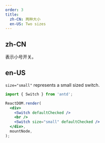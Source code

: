 ```yaml
---
order: 3
title:
  zh-CN: 两种大小
  en-US: Two sizes
---
```


## zh-CN

表示小号开关。

## en-US

`size="small"` represents a small sized switch.

```jsx
import { Switch } from 'antd';

ReactDOM.render(
  <div>
    <Switch defaultChecked />
    <br />
    <Switch size="small" defaultChecked />
  </div>,
  mountNode,
);
```
 